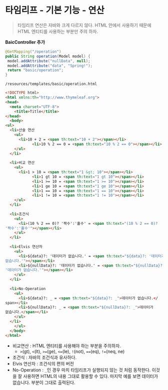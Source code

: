 # 타임리프 - 기본 기능 - 연산

> 타임리프 연산은 자바와 크게 다르지 않다. HTML 안에서 사용하기 때문에 HTML 엔티티를 사용하는 부분만 주의 하자.



**BaicController 추가**

```java
@GetMapping("/operation")
public String operation(Model model) {
 model.addAttribute("nullData", null);
 model.addAttribute("data", "Spring!");
 return "basic/operation";
}
```



`/resources/templates/basic/operation.html`

```html
<!DOCTYPE html>
<html xmlns:th="http://www.thymeleaf.org">
<head>
  <meta charset="UTF-8">
 	<title>Title</title>
</head>
  <body>
<ul>
  <li>산술 연산
    <ul>
      <li>10 + 2 = <span th:text="10 + 2"></span></li>
 			<li>10 % 2 == 0 = <span th:text="10 % 2 == 0"></span></li>
    </ul>
  </li>
  
  <li>비교 연산
    <ul>
      <li>1 > 10 = <span th:text="1 &gt; 10"></span></li>
 			<li>1 gt 10 = <span th:text="1 gt 10"></span></li>
 			<li>1 >= 10 = <span th:text="1 >= 10"></span></li>
 			<li>1 ge 10 = <span th:text="1 ge 10"></span></li>
 			<li>1 == 10 = <span th:text="1 == 10"></span></li>
 			<li>1 != 10 = <span th:text="1 != 10"></span></li>
    </ul>
  </li>
  
  <li>조건식
    <ul>
      <li>(10 % 2 == 0)? '짝수':'홀수' = <span th:text="(10 % 2 == 0)? 
'짝수':'홀수'"></span></li>
    </ul>
  </li>
 
  <li>Elvis 연산자
    <ul>
      <li>${data}?: '데이터가 없습니다.' = <span th:text="${data}?: '데이터가
없습니다.'"></span></li>
      <li>${nullData}?: '데이터가 없습니다.' = <span th:text="${nullData}?: 
'데이터가 없습니다.'"></span></li>
    </ul>
  </li>
  
  <li>No-Operation
    <ul>
      <li>${data}?: _ = <span th:text="${data}?: _">데이터가 없습니다.</
span></li>
      <li>${nullData}?: _ = <span th:text="${nullData}?: _">데이터가
없습니다.</span></li>
    </ul>
  </li>
    </ul>
  </body>
</html>
```

* 비교연산 : HTML 엔티티를 사용해야 하는 부분을 주의하자.
  * `>`(gt), `<`(lt), `>=`(ge), `<=`(le), `!`(not), `==`(eq), `!=`(neq, ne)
* 조건식 :  자바의 조건식과 유사하다.
* Elvis 연산자 : 조건식의 편의 버전
* No-Operation : `_`인 경우 마치 타임리프가 실행되지 않는 것 처럼 동작한다. 이것을 잘 사용하면 HTML의 내용 그대로 활용할 수 있다. 마지막 예를 보면 데이터가 없습니다. 부분이 그대로 출력된다.




